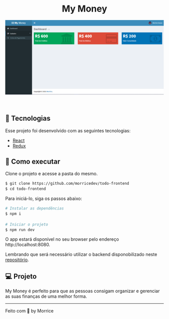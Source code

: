 <h1 align="center">
 My Money
</h1>
<p align="center">
<img alt="Todo" src=".github/cover.png" />
</p>

<br>

## 🧪 Tecnologias

Esse projeto foi desenvolvido com as seguintes tecnologias:

- [React](https://reactjs.org)
- [Redux](https://redux.js.org/)

## 🚀 Como executar

Clone o projeto e acesse a pasta do mesmo.

```bash
$ git clone https://github.com/morricedev/todo-frontend
$ cd todo-frontend
```

Para iniciá-lo, siga os passos abaixo:

```bash
# Instalar as dependências
$ npm i

# Iniciar o projeto
$ npm run dev
```

O app estará disponível no seu browser pelo endereço http://localhost:8080.

Lembrando que será necessário utilizar o backend disponobilizado neste [repositório](https://github.com/morricedev/mymoney-backend).

## 💻 Projeto

My Money é perfeito para que as pessoas consigam organizar e gerenciar as suas finanças de uma melhor forma.

---

Feito com 💜 by Morrice
